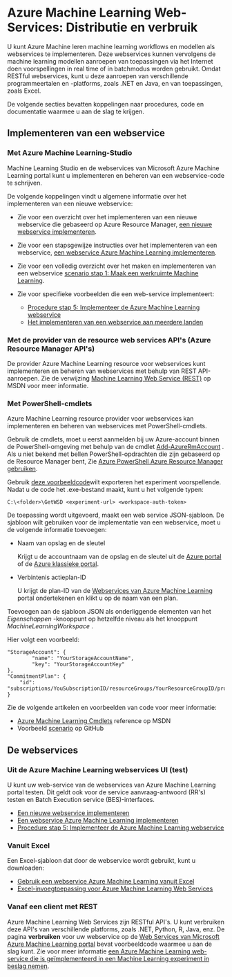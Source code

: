 <properties
    pageTitle="Azure Machine Learning webservices: Distributie en consumptie | Microsoft Azure"
    description="Bronnen voor de implementatie en het gebruik van webservices."
    services="machine-learning"
    documentationCenter=""
    authors="vDonGlover"
    manager="raymondl"
    editor=""/>

<tags
    ms.service="machine-learning"
    ms.workload="data-services"
    ms.tgt_pltfrm="na"
    ms.devlang="na"
    ms.topic="article"
    ms.date="10/12/2016"
    ms.author="v-donglo"/>

# <a name="azure-machine-learning-web-services-deployment-and-consumption"></a>Azure Machine Learning Web-Services: Distributie en verbruik

U kunt Azure Machine leren machine learning workflows en modellen als webservices te implementeren. Deze webservices kunnen vervolgens de machine learning modellen aanroepen van toepassingen via het Internet doen voorspellingen in real time of in batchmodus worden gebruikt. Omdat RESTful webservices, kunt u deze aanroepen van verschillende programmeertalen en -platforms, zoals .NET en Java, en van toepassingen, zoals Excel.

De volgende secties bevatten koppelingen naar procedures, code en documentatie waarmee u aan de slag te krijgen.

## <a name="deploy-a-web-service"></a>Implementeren van een webservice

### <a name="with-azure-machine-learning-studio"></a>Met Azure Machine Learning-Studio

Machine Learning Studio en de webservices van Microsoft Azure Machine Learning portal kunt u implementeren en beheren van een webservice-code te schrijven.

De volgende koppelingen vindt u algemene informatie over het implementeren van een nieuwe webservice:

* Zie voor een overzicht over het implementeren van een nieuwe webservice die gebaseerd op Azure Resource Manager, [een nieuwe webservice implementeren](machine-learning-webservice-deploy-a-web-service.md).
* Zie voor een stapsgewijze instructies over het implementeren van een webservice, [een webservice Azure Machine Learning implementeren](machine-learning-publish-a-machine-learning-web-service.md).
* Zie voor een volledig overzicht over het maken en implementeren van een webservice [scenario stap 1: Maak een werkruimte Machine Learning](machine-learning-walkthrough-1-create-ml-workspace.md).
* Zie voor specifieke voorbeelden die een web-service implementeert:

    * [Procedure stap 5: Implementeer de Azure Machine Learning webservice](machine-learning-walkthrough-5-publish-web-service.md)
    * [Het implementeren van een webservice aan meerdere landen](machine-learning-how-to-deploy-to-multiple-regions.md)

### <a name="with-web-services-resource-provider-apis-azure-resource-manager-apis"></a>Met de provider van de resource web services API's (Azure Resource Manager API's)

De provider Azure Machine Learning resource voor webservices kunt implementeren en beheren van webservices met behulp van REST API-aanroepen. Zie de verwijzing [Machine Learning Web Service (REST)](https://msdn.microsoft.com/library/azure/mt767538.aspx) op MSDN voor meer informatie.

### <a name="with-powershell-cmdlets"></a>Met PowerShell-cmdlets

Azure Machine Learning resource provider voor webservices kan implementeren en beheren van webservices met PowerShell-cmdlets.

Gebruik de cmdlets, moet u eerst aanmelden bij uw Azure-account binnen de PowerShell-omgeving met behulp van de cmdlet [Add-AzureRmAccount](https://msdn.microsoft.com/library/mt619267.aspx) . Als u niet bekend met bellen PowerShell-opdrachten die zijn gebaseerd op de Resource Manager bent, Zie [Azure PowerShell Azure Resource Manager gebruiken](../powershell-azure-resource-manager.md#login-to-your-azure-account).

Gebruik [deze voorbeeldcode](https://github.com/ritwik20/AzureML-WebServices)wilt exporteren het experiment voorspellende. Nadat u de code het .exe-bestand maakt, kunt u het volgende typen:

    C:\<folder>\GetWSD <experiment-url> <workspace-auth-token>

De toepassing wordt uitgevoerd, maakt een web service JSON-sjabloon. De sjabloon wilt gebruiken voor de implementatie van een webservice, moet u de volgende informatie toevoegen:

* Naam van opslag en de sleutel

    Krijgt u de accountnaam van de opslag en de sleutel uit de [Azure portal](https://portal.azure.com/) of de [Azure klassieke portal](http://manage.windowsazure.com/).
* Verbintenis actieplan-ID

    U krijgt de plan-ID van de [Webservices van Azure Machine Learning](https://services.azureml.net) portal ondertekenen en klikt u op de naam van een plan.

Toevoegen aan de sjabloon JSON als onderliggende elementen van het *Eigenschappen* -knooppunt op hetzelfde niveau als het knooppunt *MachineLearningWorkspace* .

Hier volgt een voorbeeld:

    "StorageAccount": {
            "name": "YourStorageAccountName",
            "key": "YourStorageAccountKey"
    },
    "CommitmentPlan": {
        "id": "subscriptions/YouSubscriptionID/resourceGroups/YourResourceGroupID/providers/Microsoft.MachineLearning/commitmentPlans/YourPlanName"
    }

Zie de volgende artikelen en voorbeelden van code voor meer informatie:

* [Azure Machine Learning Cmdlets]( https://msdn.microsoft.com/library/azure/mt767952.aspx) reference op MSDN
* Voorbeeld [scenario](https://github.com/raymondlaghaeian/azureml-webservices-arm-powershell/blob/master/sample-commands.txt) op GitHub

## <a name="consume-the-web-services"></a>De webservices

### <a name="from-the-azure-machine-learning-web-services-ui-testing"></a>Uit de Azure Machine Learning webservices UI (test)

U kunt uw web-service van de webservices van Azure Machine Learning portal testen. Dit geldt ook voor de service aanvraag-antwoord (RR's) testen en Batch Execution service (BES)-interfaces.

* [Een nieuwe webservice implementeren](machine-learning-webservice-deploy-a-web-service.md)
* [Een webservice Azure Machine Learning implementeren](machine-learning-publish-a-machine-learning-web-service.md)
* [Procedure stap 5: Implementeer de Azure Machine Learning webservice](machine-learning-walkthrough-5-publish-web-service.md)

### <a name="from-excel"></a>Vanuit Excel

Een Excel-sjabloon dat door de webservice wordt gebruikt, kunt u downloaden:

* [Gebruik een webservice Azure Machine Learning vanuit Excel](machine-learning-consuming-from-excel.md)
* [Excel-invoegtoepassing voor Azure Machine Learning Web Services](machine-learning-excel-add-in-for-web-services.md)


### <a name="from-a-rest-based-client"></a>Vanaf een client met REST

Azure Machine Learning Web Services zijn RESTful API's. U kunt verbruiken deze API's van verschillende platforms, zoals .NET, Python, R, Java, enz. De pagina **verbruiken** voor uw webservice op de [Web Services van Microsoft Azure Machine Learning portal](https://services.azureml.net) bevat voorbeeldcode waarmee u aan de slag kunt. Zie voor meer informatie [een Azure Machine Learning web-service die is geïmplementeerd in een Machine Learning experiment in beslag nemen](machine-learning-consume-web-services.md).

